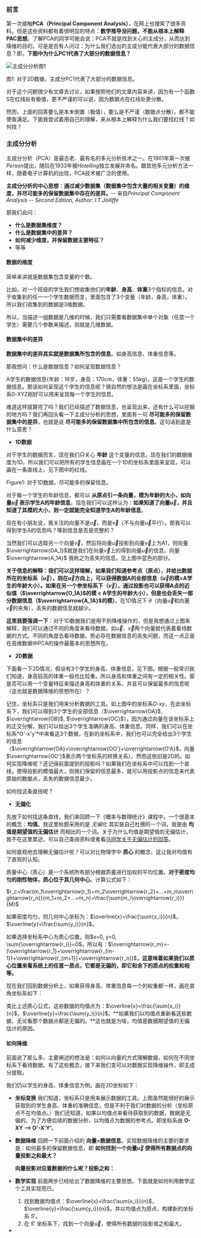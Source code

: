 
### 前言

第一次接触**PCA（Principal Component Analysis）**，在网上也搜索了很多资料。但是这些资料都有着很明显的特点：**数学推导没问题，不能从根本上解释PAC思想**。了解PCA的同学可能会说：PCA不就是找到关心的主成分，从而达到降维的目的。可是是否有人问过：为什么我们选出的主成分能代表大部分的数据信息？即，**下图中为什么PC1代表了大部分的数据信息？**

![主成分分析图1](/Users/huangyulong/myblog/static/主成分分析图1.jpg)

图1: 对于2D数据，主成分PC1代表了大部分的数据信息。

对于这个问题很少有文章去讨论，如果按照他们的文章内容来讲，因为有一个函数S在红线处有极值，更不严谨的可以说，因为数据点在红线处更分散。

然而，上面的回答要么是本末倒置（极值），要么是不严谨（数据点分散）。都不能使我满足。下面我尝试着用自己的理解，来从根本上解释为什么我们要找红线？如何找？

### 主成分分析

主成分分析（PCA）是最古老、最有名的多元分析技术之一。在1901年第一次被*Person*提出，随后在1933年被*Hotelling*独立发展并命名。跟其他多元分析方法一样，随着电子计算机的出现，PCA技术被广泛的使用。

**主成分分析的中心思想：通过减少数据集（数据集中包含大量的相关变量）的维度，并尽可能多的保留数据集中存在的差异。**-- 来自*Principal Component Analysis -- Second Edition, Author: I.T.Jolliffe*

那我们会问：

- **什么是数据集维度？**
- **什么是数据集中的差异？**
- **如何减少维度，并保留数据主要特征？**
- 等等

#### 数据的维度

简单来讲就是数据集包含变量的个数。

比如，对一个班级的学生我们想收集他们的**年龄**、**身高**、**体重**3个指标的信息。对于收集到的任一一个学生数据而言，里面包含了3个变量（年龄，身高，体重）。所以我们收集到的数据是3维数据。

所以，当描述一组数据是几维的时候，我们只需要看数据集中单个对象（任意一个学生）需要几个参数来描述，则就是几维数据。

#### 数据集中的差异

**数据集中的差异其实就是数据集所包含的信息**。如身高信息、体重信息等。

那我想问：什么是数据信息？如何呈现数据信息？

A学生的数据信息{年龄：18岁，身高：170cm，体重：55kg}，这是一个学生的数据信息。那该如何呈现这个学生的信息呢？很自然的想法是画在坐标系里面，坐标系0-XYZ刚好可以用来呈现每一个学生的信息。

难道这样就算完了吗？我们已经描述了数据信息，也呈现出来，还有什么可以挖掘的地方吗？我们再回头看一下主成分分析的思想，里面有一句 **尽可能多的保留数据集中的差异**，也就是说 **尽可能多的保留数据集中所包含的信息**。这句话到底是什么意思？

- **1D数据**

对于学生的数据而言，现在我们只关心 **年龄** 这个变量的信息。现在我们的数据维度为1D。所以我们可以把所有的学生信息画在一个1D的坐标系里面来呈现，可以画在一条直线上，见下图中的红线。



Figure1: 对于1D数据，尽可能多的保留信息。

对于每一个学生的年龄信息，都可以 **从原点引一条向量，模为年龄的大小，如向量$\overrightarrow{u}$ 表示学生A的年龄信息**。现在我们可以这样认为：**如果知道了向量$\overrightarrow{u}$，并且知道了其模的大小，则一定就能完全知道学生A的年龄信息**。

现在有小朋友说，我关注的向量不是$\overrightarrow{u}$，而是$\overrightarrow{v}$（不与向量$\overrightarrow{u}$平行）。那我可以得到学生A的信息吗？等到信息是否是完整的？

当然我们可以选取另一个向量$\overrightarrow{v}$，然后将向量$\overrightarrow{u}$投影到向量$\overrightarrow{v}$上为A1，则向量$\overrightarrow{OA_1}$就是我们在向量$\overrightarrow{v}$上的得到向量$\overrightarrow{u}$的信息。向量$\overrightarrow{A_1A}$ 我称之为丢失的信息。见上图中蓝色的部分。

**关于信息的解释：我们可以这样理解，如果我们知道参考点（原点），并给出数据所在的坐标系（$\overrightarrow{u}$），则在$\overrightarrow{u}$方向上，可以获得数据A的全部信息（$\overrightarrow{u}$的模=A学生的年龄大小）。如果在另一个参坐标系下（$\overrightarrow{v}$），通过投影也可以获得A点的近似值（$\overrightarrow{O_1A}$的模 < A学生的年龄大小），但是也会丢失一部分数据信息（$\overrightarrow{A_1A}$的模）**。在1D情况下 $\theta$（向量$\overrightarrow{u}$和向量$\overrightarrow{v}$的夹角），丢失的数据信息就越少。 

**这里我要强调一下**：对于1D数据我们是用不到降维操作的，但是我想通过上图来解释，我们可以通过不同的角度来看待数据，如$\overrightarrow{u}$、$\overrightarrow{v}$两个向量就代表着看待数据的方式。不同的角度去看待数据，势必存在数据信息的丢失问题，而这一点正是在高维数据中PCA的操作最基本的思想所在。

- **2D数据**

下面看一下2D情况，假设有3个学生的身高、体重信息，见下图。根据一般常识我们知道，身高较高的体重一般也比较重。所以身高和体重之间有一定的相关性。那是否可以用一个变量特征来描述身高和体重的关系，并且可以保留最多的信息呢（这也就是数据降维的思想所在）？



记住，坐标系只是我们用来分析数据的工具。如上图中的坐标系*O-xy*，在此坐标系下，我们可以得到3个学生的全部信息（$\overrightarrow{OA}$, $\overrightarrow{OB}$, $\overrightarrow{OC}$），因为通过向量在该坐标系上的正交分解，我们可以给出3个学生准确的身高、体重信息。同样，我们可以在坐标系*O'-x'y'*中来看这3个数据，在新的坐标系中，我们也可以完全给出3个学生的信息（$\overrightarrow{OA}=\overrightarrow{OO'}+\overrightarrow{O'A}$，向量$\overrightarrow{OO'}$表示两个坐标系的转换关系）。然而这依旧是2D的。如何实现降维呢？还记得前面提到的投影吗？如果我们在坐标系中可以找到一个直线，使得投影的模值最大，则我们保留的信息最多，就可以用投影点的信息来代表原始的数据点，丢失的数据信息最少。

如何找这条直线呢？

- **无偏化**

先放下如何找这条直线，我们来回顾一下《概率与数理统计》课程中，一个很基本的概念：**均值**。我这里标题采用的是 *无偏化* 其实是自己杜撰的一个词，我是由 **均值是期望值的无偏估计** 而相出的一个词。关于为什么均值是期望值的无偏估计，我不在这里累述，可以自己查阅资料或者看[马同学关于无偏估计的回答](https://www.zhihu.com/question/22983179)。

如何直观地去理解无偏估计呢？可以对比物理学中 **质心** 的概念，这让我对均值有了直观的认知。

质量中心（质心）是一个系统所有部分根据质量进行加权的平均位置。**对于密度均匀的刚性物体，质心位于其几何中心**。计算公式如下：

$r_c=\frac{m_1\overrightarrow{r_1}+m_2\overrightarrow{r_2}+...+m_n\overrightarrow{r_n}}{m_1+m_2+...+m_n}=\frac{\sum{m_i\overrightarrow{r_i}}}{M}$

如果密度均匀，则几何中心坐标为：$\overline{x}=\frac{\sum{x_i}}{n}$，$\overline{y}=\frac{\sum{y_i}}{n}$。

如果选择坐标系中心为质心位置，则$x=0, y=0, \sum{\overrightarrow{r_i}}=0$。所以有：$\overrightarrow{r_m}=-(\overrightarrow{r_1}+\overrightarrow{r_{m-1}}+\overrightarrow{r_{m+1}}+\overrightarrow{r_n})$，**这意味着如果我们以质心位置来看系统上的任意一质点，它都是无偏的，即它和余下的质点的权重和相等。**

现在我们回到数据分析上，如果获得身高、体重信息每一个的权重都一样，画在直角坐标系如下：



类比上述质心公式，这些数据的均值点为：$\overline{x}=\frac{\sum{x_i}}{n}$，$\overline{y}=\frac{\sum{y_i}}{n}$。**如果我们以均值点重新看这些数据，无论看那个数据点都是无偏的。**这也就是为啥，均值是数据期望值的无偏估计的原因。

#### 如何降维

前面说了那么多，主要阐述的想法是：如何以向量的方式理解数据，如何在不同坐标系下看待数据。有了这些概念，接下来我们变可以对数据实现降维操作，即主成分提取。

我们仍以学生的身高、体重信息为例。画在2D坐标如下：



- **坐标变换**
  我们知道，坐标系只是用来展示数据的工具。上图虽然能很好的展示获取到的学生身高、体重的准确信息，但是不利于我们对数据的分析（坐标原点不在均值点。）我们还知道，如果以均值点来看待获取到的数据，数据是无偏的。为了方便后续的数据分析，以均值点为数据的参考点。即坐标系由 **O-XY --> O'-X'Y'**。

- **数据降维**
  回顾一下前面介绍的 **向量=数据信息**。实现数据降维的主要的要求是：如何最多的保留数据信息，即 **如何找到一个向量$\overrightarrow{u}$ 使得所有数据点的向量投影之和最大？**

  **向量投影对应着数据的什么呢？**投影之和：****

- **数学实现**
  前面两步已经给出了数据降维的主要思想。下面就是如何利用数学这个工具实现而已。

  1. 找到数据均值点：$\overline{x}=\frac{\sum{x_i}}{n}$，$\overline{y}=\frac{\sum{y_i}}{n}$。并以均值点为原点，构建新的坐标系 $S'$。
  2. 在 $S'$ 坐标系下，找到一个向量$\overrightarrow{u}$，使得所有数据的投影值之和最大。

- 





